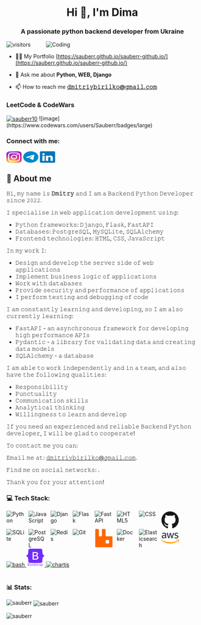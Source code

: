 <h1 align="center">Hi 👋, I'm Dima </h1>
<h3 align="center">A passionate python backend developer from Ukraine</h3>

<img align="right" alt="Coding" width="400" src="https://user-images.githubusercontent.com/74038190/212749171-b84692a8-2b04-4e3b-93ca-ac14705da224.gif">

![visitors](https://vbr.nathanchung.dev/badge?page_id=Sauberr.Sauberr&color=00BFFF)

- 👨‍💻 My Portfolio [https://sauberr.github.io/sauberr-github.io/](https://sauberr.github.io/sauberr-github.io/)

- 💬 Ask me about **Python, WEB, Django**

- 📫 How to reach me **𝚍𝚖𝚒𝚝𝚛𝚒𝚢𝚋𝚒𝚛𝚒𝚕𝚔𝚘@𝚐𝚖𝚊𝚒𝚕.𝚌𝚘𝚖**

<h3 align="left">LeetCode & CodeWars</h3>
<p align="left">
<a href="https://www.leetcode.com/sauberr10" target="blank"><img align="center" src="https://raw.githubusercontent.com/rahuldkjain/github-profile-readme-generator/master/src/images/icons/Social/leet-code.svg" alt="sauberr10" height="30" width="40" /></a>
![image](https://www.codewars.com/users/Sauberr/badges/large)
</p>

<h3 align="left">Connect with me:</h3>
<p align="left">
<a href="https://www.instagram.com/1_birilko_dmitriy_1/" target="blank"><img align="center" src="https://github.com/wle8300/instagram-logo/blob/master/logo.svg" alt="sauberr10" height="30" width="40" /></a>
<a href="https://t.me/DimaBirilko" target="blank"><img align="center" src="https://github.com/CLorant/readme-social-icons/blob/main/medium/filled/telegram.svg" alt="sauberr10" height="30" width="40" /></a>
<a href="https://www.linkedin.com/in/%D0%B4%D0%B8%D0%BC%D0%B0-%D0%B1%D0%B8%D1%80%D0%B8%D0%BB%D0%BA%D0%BE-660914286/" target="blank"><img align="center" src="https://github.com/CLorant/readme-social-icons/blob/main/medium/filled/linkedin.svg" alt="sauberr10" height="30" width="40" /></a>
</p>

## 💬 About me

𝙷𝚒, 𝚖𝚢 𝚗𝚊𝚖𝚎 𝚒𝚜 **𝙳𝚖𝚒𝚝𝚛𝚢** 𝚊𝚗𝚍 𝙸 𝚊𝚖 𝚊 𝙱𝚊𝚌𝚔𝚎𝚗𝚍 𝙿𝚢𝚝𝚑𝚘𝚗 𝙳𝚎𝚟𝚎𝚕𝚘𝚙𝚎𝚛 𝚜𝚒𝚗𝚌𝚎 𝟸𝟶𝟸𝟸.

𝙸 𝚜𝚙𝚎𝚌𝚒𝚊𝚕𝚒𝚜𝚎 𝚒𝚗 𝚠𝚎𝚋 𝚊𝚙𝚙𝚕𝚒𝚌𝚊𝚝𝚒𝚘𝚗 𝚍𝚎𝚟𝚎𝚕𝚘𝚙𝚖𝚎𝚗𝚝 𝚞𝚜𝚒𝚗𝚐:  
   - 𝙿𝚢𝚝𝚑𝚘𝚗 𝚏𝚛𝚊𝚖𝚎𝚠𝚘𝚛𝚔𝚜: 𝙳𝚓𝚊𝚗𝚐𝚘, 𝙵𝚕𝚊𝚜𝚔, 𝙵𝚊𝚜𝚝𝙰𝙿𝙸
   - 𝙳𝚊𝚝𝚊𝚋𝚊𝚜𝚎𝚜: 𝙿𝚘𝚜𝚝𝚐𝚛𝚎𝚂𝚀𝙻, 𝙼𝚢𝚂𝚀𝙻𝚒𝚝𝚎, 𝚂𝚀𝙻𝙰𝚕𝚌𝚑𝚎𝚖𝚢
   - 𝙵𝚛𝚘𝚗𝚝𝚎𝚗𝚍 𝚝𝚎𝚌𝚑𝚗𝚘𝚕𝚘𝚐𝚒𝚎𝚜: 𝙷𝚃𝙼𝙻, 𝙲𝚂𝚂, 𝙹𝚊𝚟𝚊𝚂𝚌𝚛𝚒𝚙𝚝

𝙸𝚗 𝚖𝚢 𝚠𝚘𝚛𝚔 𝙸:
  - 𝙳𝚎𝚜𝚒𝚐𝚗 𝚊𝚗𝚍 𝚍𝚎𝚟𝚎𝚕𝚘𝚙 𝚝𝚑𝚎 𝚜𝚎𝚛𝚟𝚎𝚛 𝚜𝚒𝚍𝚎 𝚘𝚏 𝚠𝚎𝚋 𝚊𝚙𝚙𝚕𝚒𝚌𝚊𝚝𝚒𝚘𝚗𝚜
  - 𝙸𝚖𝚙𝚕𝚎𝚖𝚎𝚗𝚝 𝚋𝚞𝚜𝚒𝚗𝚎𝚜𝚜 𝚕𝚘𝚐𝚒𝚌 𝚘𝚏 𝚊𝚙𝚙𝚕𝚒𝚌𝚊𝚝𝚒𝚘𝚗𝚜
  - 𝚆𝚘𝚛𝚔 𝚠𝚒𝚝𝚑 𝚍𝚊𝚝𝚊𝚋𝚊𝚜𝚎𝚜
  - 𝙿𝚛𝚘𝚟𝚒𝚍𝚎 𝚜𝚎𝚌𝚞𝚛𝚒𝚝𝚢 𝚊𝚗𝚍 𝚙𝚎𝚛𝚏𝚘𝚛𝚖𝚊𝚗𝚌𝚎 𝚘𝚏 𝚊𝚙𝚙𝚕𝚒𝚌𝚊𝚝𝚒𝚘𝚗𝚜
  - 𝙸 𝚙𝚎𝚛𝚏𝚘𝚛𝚖 𝚝𝚎𝚜𝚝𝚒𝚗𝚐 𝚊𝚗𝚍 𝚍𝚎𝚋𝚞𝚐𝚐𝚒𝚗𝚐 𝚘𝚏 𝚌𝚘𝚍𝚎
  
𝙸 𝚊𝚖 𝚌𝚘𝚗𝚜𝚝𝚊𝚗𝚝𝚕𝚢 𝚕𝚎𝚊𝚛𝚗𝚒𝚗𝚐 𝚊𝚗𝚍 𝚍𝚎𝚟𝚎𝚕𝚘𝚙𝚒𝚗𝚐, 𝚜𝚘 𝙸 𝚊𝚖 𝚊𝚕𝚜𝚘 𝚌𝚞𝚛𝚛𝚎𝚗𝚝𝚕𝚢 𝚕𝚎𝚊𝚛𝚗𝚒𝚗𝚐:  
  - 𝙵𝚊𝚜𝚝𝙰𝙿𝙸 - 𝚊𝚗 𝚊𝚜𝚢𝚗𝚌𝚑𝚛𝚘𝚗𝚘𝚞𝚜 𝚏𝚛𝚊𝚖𝚎𝚠𝚘𝚛𝚔 𝚏𝚘𝚛 𝚍𝚎𝚟𝚎𝚕𝚘𝚙𝚒𝚗𝚐 𝚑𝚒𝚐𝚑 𝚙𝚎𝚛𝚏𝚘𝚛𝚖𝚊𝚗𝚌𝚎 𝙰𝙿𝙸𝚜
  - 𝙿𝚢𝚍𝚊𝚗𝚝𝚒𝚌 - 𝚊 𝚕𝚒𝚋𝚛𝚊𝚛𝚢 𝚏𝚘𝚛 𝚟𝚊𝚕𝚒𝚍𝚊𝚝𝚒𝚗𝚐 𝚍𝚊𝚝𝚊 𝚊𝚗𝚍 𝚌𝚛𝚎𝚊𝚝𝚒𝚗𝚐 𝚍𝚊𝚝𝚊 𝚖𝚘𝚍𝚎𝚕𝚜
  - 𝚂𝚀𝙻𝙰𝚕𝚌𝚑𝚎𝚖𝚢 - 𝚊 𝚍𝚊𝚝𝚊𝚋𝚊𝚜𝚎
  
𝙸 𝚊𝚖 𝚊𝚋𝚕𝚎 𝚝𝚘 𝚠𝚘𝚛𝚔 𝚒𝚗𝚍𝚎𝚙𝚎𝚗𝚍𝚎𝚗𝚝𝚕𝚢 𝚊𝚗𝚍 𝚒𝚗 𝚊 𝚝𝚎𝚊𝚖, 𝚊𝚗𝚍 𝚊𝚕𝚜𝚘 𝚑𝚊𝚟𝚎 𝚝𝚑𝚎 𝚏𝚘𝚕𝚕𝚘𝚠𝚒𝚗𝚐 𝚚𝚞𝚊𝚕𝚒𝚝𝚒𝚎𝚜:  
  - 𝚁𝚎𝚜𝚙𝚘𝚗𝚜𝚒𝚋𝚒𝚕𝚒𝚝𝚢
  - 𝙿𝚞𝚗𝚌𝚝𝚞𝚊𝚕𝚒𝚝𝚢
  - 𝙲𝚘𝚖𝚖𝚞𝚗𝚒𝚌𝚊𝚝𝚒𝚘𝚗 𝚜𝚔𝚒𝚕𝚕𝚜
  - 𝙰𝚗𝚊𝚕𝚢𝚝𝚒𝚌𝚊𝚕 𝚝𝚑𝚒𝚗𝚔𝚒𝚗𝚐
  - 𝚆𝚒𝚕𝚕𝚒𝚗𝚐𝚗𝚎𝚜𝚜 𝚝𝚘 𝚕𝚎𝚊𝚛𝚗 𝚊𝚗𝚍 𝚍𝚎𝚟𝚎𝚕𝚘𝚙
  
𝙸𝚏 𝚢𝚘𝚞 𝚗𝚎𝚎𝚍 𝚊𝚗 𝚎𝚡𝚙𝚎𝚛𝚒𝚎𝚗𝚌𝚎𝚍 𝚊𝚗𝚍 𝚛𝚎𝚕𝚒𝚊𝚋𝚕𝚎 𝙱𝚊𝚌𝚔𝚎𝚗𝚍 𝙿𝚢𝚝𝚑𝚘𝚗 𝚍𝚎𝚟𝚎𝚕𝚘𝚙𝚎𝚛, 𝙸 𝚠𝚒𝚕𝚕 𝚋𝚎 𝚐𝚕𝚊𝚍 𝚝𝚘 𝚌𝚘𝚘𝚙𝚎𝚛𝚊𝚝𝚎! 

𝚃𝚘 𝚌𝚘𝚗𝚝𝚊𝚌𝚝 𝚖𝚎 𝚢𝚘𝚞 𝚌𝚊𝚗: 

𝙴𝚖𝚊𝚒𝚕 𝚖𝚎 𝚊𝚝: 𝚍𝚖𝚒𝚝𝚛𝚒𝚢𝚋𝚒𝚛𝚒𝚕𝚔𝚘@𝚐𝚖𝚊𝚒𝚕.𝚌𝚘𝚖.

𝙵𝚒𝚗𝚍 𝚖𝚎 𝚘𝚗 𝚜𝚘𝚌𝚒𝚊𝚕 𝚗𝚎𝚝𝚠𝚘𝚛𝚔𝚜: . 

𝚃𝚑𝚊𝚗𝚔 𝚢𝚘𝚞 𝚏𝚘𝚛 𝚢𝚘𝚞𝚛 𝚊𝚝𝚝𝚎𝚗𝚝𝚒𝚘𝚗!


<h3 align="left">💻  Tech Stack:</h3>
<a href="https://www.python.org/" target="_blank" rel="noreferrer"> <img align="left" alt="Python" width="48px" style="padding-right:10px;" src="https://cdn.jsdelivr.net/gh/devicons/devicon/icons/python/python-original.svg" /> </a>
<a href="https://developer.mozilla.org/en-US/docs/Web/JavaScript" target="_blank" rel="noreferrer"> <img align="left" alt="JavaScript" width="48px" style="padding-right:10px;" src="https://cdn.jsdelivr.net/gh/devicons/devicon/icons/javascript/javascript-original.svg" /> </a>
<a href="https://www.djangoproject.com/" target="_blank" rel="noreferrer"> <img align="left" alt="Django" width="48px" style="padding-right:10px;" src="https://cdn.jsdelivr.net/gh/devicons/devicon/icons/django/django-plain.svg" /> </a>
<a href="https://flask.palletsprojects.com/en/stable/" target="_blank" rel="noreferrer"> <img align="left" alt="Flask" width="48px" style="padding-right:10px;" src="https://cdn.jsdelivr.net/gh/devicons/devicon/icons/flask/flask-original.svg" /> </a>
<a href="https://fastapi.tiangolo.com/" target="_blank" rel="noreferrer"> <img align="left" alt="FastAPI" width="48px" style="padding-right:10px;" src="https://cdn.jsdelivr.net/gh/devicons/devicon/icons/fastapi/fastapi-plain.svg" /> </a>
<a href="https://www.w3.org/html/" target="_blank" rel="noreferrer"> <img align="left" alt="HTML5" width="48px" style="padding-right:10px;" src="https://cdn.jsdelivr.net/gh/devicons/devicon/icons/html5/html5-plain.svg" /> </a>
<a href="https://www.w3schools.com/css/" target="_blank" rel="noreferrer"> <img align="left" alt="CSS" width="48px" style="padding-right:10px;" src="https://cdn.jsdelivr.net/gh/devicons/devicon/icons/css3/css3-plain.svg" /> </a>
<a href="https://github.com/" target="_blank" rel="noreferrer"> <img align="left" alt="GitHub" width="48px" style="padding-right:10px;" src="https://github.com/devicons/devicon/blob/v2.16.0/icons/github/github-original.svg" /> </a>
<a href="https://www.sqlite.org/" target="_blank" rel="noreferrer"> <img align="left" alt="SQLite" width="48px" style="padding-right:10px;" src="https://cdn.jsdelivr.net/gh/devicons/devicon/icons/sqlite/sqlite-plain.svg" /> </a>
<a href="https://www.postgresql.org/" target="_blank" rel="noreferrer"> <img align="left" alt="PostgreSQL" width="48px" style="padding-right:10px;" src="https://cdn.jsdelivr.net/gh/devicons/devicon/icons/postgresql/postgresql-plain.svg" /> </a>
<a href="https://redis.io/downloads/" target="_blank" rel="noreferrer"> <img align="left" alt="Redis" width="48px" style="padding-right:10px;" src="https://cdn.jsdelivr.net/gh/devicons/devicon/icons/redis/redis-plain.svg" /> </a>
<a href="https://git-scm.com/" target="_blank" rel="noreferrer"> <img align="left" alt="Git" width="48px" style="padding-right:10px;" src="https://cdn.jsdelivr.net/gh/devicons/devicon/icons/git/git-plain.svg" /> </a>
<a href="https://www.rabbitmq.com/" target="_blank" rel="noreferrer"> <img align="left" alt="RabbitMQ" width="48px" style="padding-right:10px;" src="https://github.com/devicons/devicon/blob/v2.16.0/icons/rabbitmq/rabbitmq-original.svg" /> </a>
<a href="https://www.docker.com/" target="_blank" rel="noreferrer"> <img align="left" alt="Docker" width="48px" style="padding-right:10px;" src="https://cdn.jsdelivr.net/gh/devicons/devicon/icons/docker/docker-plain.svg" /> </a>
<a href="https://www.elastic.co/elasticsearch" target="_blank" rel="noreferrer"> <img align="left" alt="Elasticsearch" width="48px" style="padding-right:10px;" src="https://cdn.jsdelivr.net/gh/devicons/devicon/icons/elasticsearch/elasticsearch-plain.svg" /> </a>
<a href="https://aws.amazon.com" target="_blank" rel="noreferrer"> <img src="https://raw.githubusercontent.com/devicons/devicon/master/icons/amazonwebservices/amazonwebservices-original-wordmark.svg" alt="aws" width="48" height="48"/> </a>
<a href="https://www.gnu.org/software/bash/" target="_blank" rel="noreferrer"> <img src="https://www.vectorlogo.zone/logos/gnu_bash/gnu_bash-icon.svg" alt="bash" width="48" height="48"/> </a>
<a href="https://getbootstrap.com" target="_blank" rel="noreferrer"> <img src="https://raw.githubusercontent.com/devicons/devicon/master/icons/bootstrap/bootstrap-plain-wordmark.svg" alt="bootstrap" width="48" height="48"/> </a>
<a href="https://www.chartjs.org" target="_blank" rel="noreferrer"> <img src="https://www.chartjs.org/media/logo-title.svg" alt="chartjs" width="48" height="48"/> </a>

<br clear="left"/>
<br clear="left"/>

### 📊 Stats:

<p><img align="left" src="https://github-readme-stats.vercel.app/api/top-langs?username=sauberr&show_icons=true&locale=en&layout=compact" alt="sauberr" /></p>

<p>&nbsp;<img align="center" src="https://github-readme-stats.vercel.app/api?username=sauberr&show_icons=true&locale=en" alt="sauberr" /></p>

<p><img align="center" src="https://github-readme-streak-stats.herokuapp.com/?user=sauberr&" alt="sauberr" /></p>
